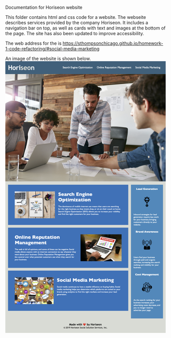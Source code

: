 Documentation for Horiseon website

This folder contains html and css code for a website. The 
webseite describes services provided by the company Horiseon. 
It includes a navigation bar on top, as well as cards with text and images at the bottom of the page. The site has also been updated to improve accessibility. 

The web address for the is 
https://sthompsonchicago.github.io/homework-1-code-refactoring/#social-media-marketing

An image of the website is shown below. ![Image of webpage](./assets/images/Horiseon-Marketing.png)